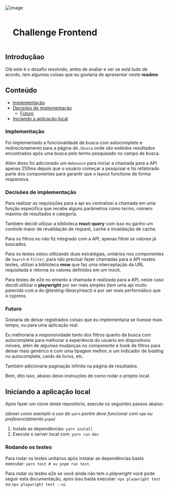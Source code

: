 ![image](https://assets-global.website-files.com/61155c49f7b752684a9f0584/61201e989ae795462db99155_logo-arvore.svg)

<div id="user-content-toc">
  <ul>
    <summary><h1 style="display: inline-block;">Challenge Frontend</h1></summary>
  </ul>
</div>

## Introduçãao

Olá este é o desafio resolvido, antes de avaliar e ver se está tudo de acordo, tem algumas coisas que eu gostaria
de apresentar neste **readme**.

## Conteúdo

- [Implementação](#implementação)
- [Decisões de implementação](#decisões-de-implementação)
  - [Futuro](#futuro)
- [Iniciando a aplicação local](#iniciando-a-aplicação-local)

### Implementação

Foi implementado a funcionalidade de busca com autocomplete e redirecionamento para a página de `/busca` onde são
exibidos resultados encontrados após uma busca pelo termo pesquisado no campo de busca.

Além disso foi adicionado um `debounce` para iniciar a chamada para a API apenas 250ms depois que o usuário começar
a pesquisar e foi refatorado parte dos componentes para garantir que o layout functione de forma responsiva.

### Decisões de implementação

Para realizar as requisições para a api eu centralizei a chamada em uma função especifica que recebe alguns parâmetros
como termo, número máximo de resultados e categoria.

Também decidi utilizar a biblioteca **react-query** com isso eu ganho um controle maior de revalidação de request,
cache e invalidação de cache.

Para os filtros eu não fiz integrado com a API, apenas filtrei os valores já buscados.

Para os testes estou utilizando duas estratégias, unitários nos componentes de `Search` e `Filter`, para não
precisar fazer chamadas para a API nestes testes, utilizei a biblioteca **msw** que faz uma interceptação
da URL requisitada e retorna os valores definidos em um mock.

Para testes de e2e no entanto a chamada é realizada para a API, neste caso decidi utilizar o **playwright** por ser mais
simples (tem uma api muito parecida com a do @testing-library/react) e por ser mais performático que o cypress.

### Futuro

Gostaria de deixar registrados coisas que eu implementaria se tivesse mais tempo, ou para uma aplicação real.

Eu melhoraria a responsividade tanto dos filtros quanto da busca com autocomplete para melhorar a experiência do
usuário em dispositivos móveis, além de algumas mudanças no componente e hook de filtros para deixar mais genérico
e com uma tipagem melhor, e um indicador de _loading_ no autocomplete, cards de livros, etc.

Também adicionaria paginação infinita na página de resultados.

Bem, dito isso, abaixo deixo instruções de como rodar o projeto local.

## Iniciando a aplicação local

Após fazer um clone deste repositório, execute os seguintes passos abaixo:

_(deixei como exemplo o uso do `yarn` porém deve funcionar com `npm` ou preferencialmento `pnpm`)_

1. Instale as dependências: `yarn install`
2. Execute o server local com: `yarn run dev`

### Rodando os testes

Para rodar os testes unitários após instalar as dependências basta executar: `yarn test # ou pnpm run test`.

Para rodar os testes e2e se você ainda não tem o _playwright_ você pode seguir esta documentação, após isso
basta executar: `npx playwright test` ou `npx playwright test --ui`
